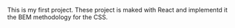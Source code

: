 This is my first project. These project is maked with React and implementd it the BEM methodology for the CSS.
